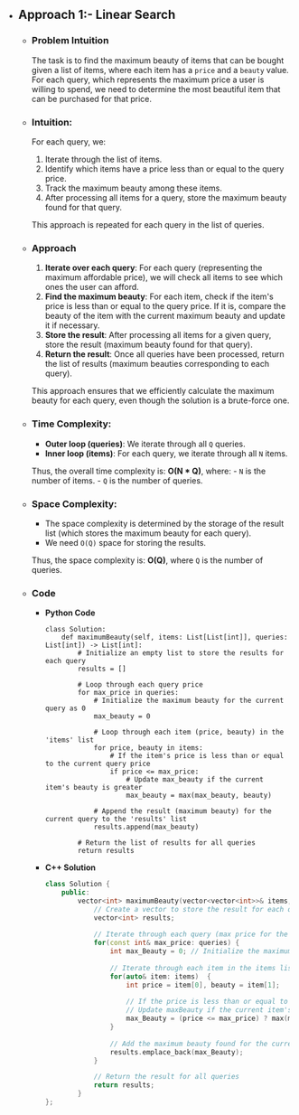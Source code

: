 - ## Approach 1:- Linear Search
    - ### Problem Intuition
        The task is to find the maximum beauty of items that can be bought given a list of items, where each item has a `price` and a `beauty` value. For each query, which represents the maximum price a user is willing to spend, we need to determine the most beautiful item that can be purchased for that price.

    - ### Intuition:
        For each query, we:
        1. Iterate through the list of items.
        2. Identify which items have a price less than or equal to the query price.
        3. Track the maximum beauty among these items.
        4. After processing all items for a query, store the maximum beauty found for that query.

        This approach is repeated for each query in the list of queries.

    - ### Approach
        1. **Iterate over each query**: For each query (representing the maximum affordable price), we will check all items to see which ones the user can afford.
        2. **Find the maximum beauty**: For each item, check if the item's price is less than or equal to the query price. If it is, compare the beauty of the item with the current maximum beauty and update it if necessary.
        3. **Store the result**: After processing all items for a given query, store the result (maximum beauty found for that query).
        4. **Return the result**: Once all queries have been processed, return the list of results (maximum beauties corresponding to each query).

        This approach ensures that we efficiently calculate the maximum beauty for each query, even though the solution is a brute-force one.

    - ### Time Complexity:
        - **Outer loop (queries)**: We iterate through all `Q` queries.
        - **Inner loop (items)**: For each query, we iterate through all `N` items.

        Thus, the overall time complexity is: __O(N * Q)__, where:
            - `N` is the number of items.
            - `Q` is the number of queries.

    - ### Space Complexity:
        - The space complexity is determined by the storage of the result list (which stores the maximum beauty for each query).
        - We need `O(Q)` space for storing the results.

        Thus, the space complexity is: __O(Q)__, where `Q` is the number of queries.

    - ### Code
        - **Python Code**

            ```python3 []
            class Solution:
                def maximumBeauty(self, items: List[List[int]], queries: List[int]) -> List[int]:
                    # Initialize an empty list to store the results for each query
                    results = []

                    # Loop through each query price
                    for max_price in queries:
                        # Initialize the maximum beauty for the current query as 0
                        max_beauty = 0
                        
                        # Loop through each item (price, beauty) in the 'items' list
                        for price, beauty in items:
                            # If the item's price is less than or equal to the current query price
                            if price <= max_price:
                                # Update max_beauty if the current item's beauty is greater
                                max_beauty = max(max_beauty, beauty)
                        
                        # Append the result (maximum beauty) for the current query to the 'results' list
                        results.append(max_beauty)
                    
                    # Return the list of results for all queries
                    return results
            ```

        - **C++ Solution**

            ```C++ []
            class Solution {
                public:
                    vector<int> maximumBeauty(vector<vector<int>>& items, vector<int>& queries) {
                        // Create a vector to store the result for each query
                        vector<int> results;
                        
                        // Iterate through each query (max price for the current query)
                        for(const int& max_price: queries) {
                            int max_Beauty = 0; // Initialize the maximum beauty for the current query
                            
                            // Iterate through each item in the items list (price, beauty)
                            for(auto& item: items)  {
                                int price = item[0], beauty = item[1];
                                
                                // If the price is less than or equal to the current query price
                                // Update maxBeauty if the current item's beauty is greater
                                max_Beauty = (price <= max_price) ? max(max_Beauty, beauty) : max_Beauty;
                            }
                            
                            // Add the maximum beauty found for the current query to the result
                            results.emplace_back(max_Beauty);
                        }

                        // Return the result for all queries
                        return results;
                    }
            };
            ```